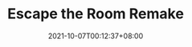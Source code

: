 ---
title: "Escape the Room Remake"
date: 2021-10-07T00:12:37+08:00
draft: true
preview: "/images/projects/escape-the-room-remake/intro_preview.jpg"
projecttype: "Side"
teamsize: 2
toolsused: ["Unreal", "Blueprint", "C++"]
role: "GamePlay Programmer"
type: "page"
layout: "projects/escape-the-room-remake"
order: 1
---